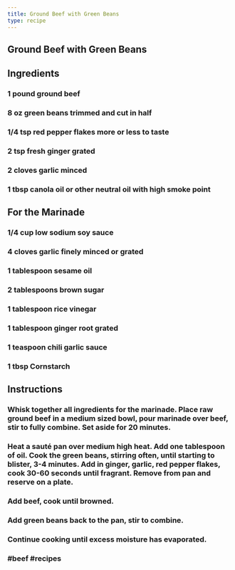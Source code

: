 ```yaml
---
title: Ground Beef with Green Beans
type: recipe
---
```


## Ground Beef with Green Beans
## Ingredients
### 1 pound ground beef
### 8 oz green beans trimmed and cut in half
### 1/4 tsp red pepper flakes more or less to taste
### 2 tsp fresh ginger grated
### 2 cloves garlic minced
### 1 tbsp canola oil or other neutral oil with high smoke point
## For the Marinade
### 1/4 cup low sodium soy sauce
### 4 cloves garlic finely minced or grated
### 1 tablespoon sesame oil
### 2 tablespoons brown sugar
### 1 tablespoon rice vinegar
### 1 tablespoon ginger root grated
### 1 teaspoon chili garlic sauce
### 1 tbsp Cornstarch
## Instructions
### Whisk together all ingredients for the marinade. Place raw ground beef in a medium sized bowl, pour marinade over beef, stir to fully combine. Set aside for 20 minutes.
### Heat a sauté pan over medium high heat. Add one tablespoon of oil. Cook the green beans, stirring often, until starting to blister, 3-4 minutes. Add in ginger, garlic, red pepper flakes, cook 30-60 seconds until fragrant. Remove from pan and reserve on a plate.
### Add beef, cook until browned.
### Add green beans back to the pan, stir to combine.
### Continue cooking until excess moisture has evaporated.
### #beef #recipes